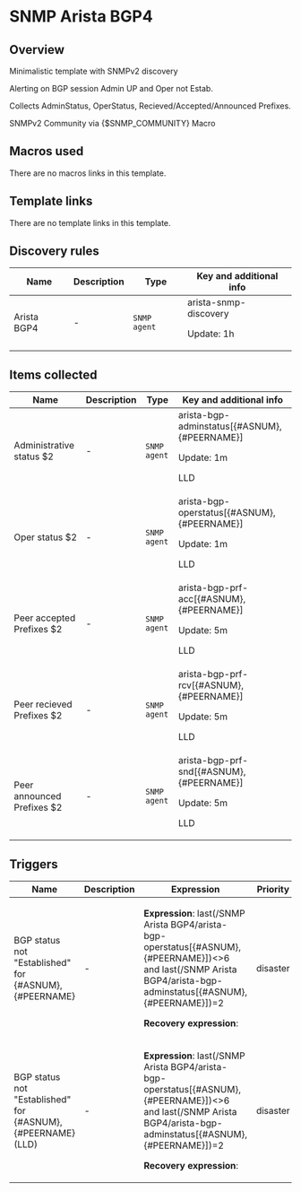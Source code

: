 # SNMP Arista BGP4

## Overview

Minimalistic template with SNMPv2 discovery


Alerting on BGP session Admin UP and Oper not Estab.


Collects AdminStatus, OperStatus, Recieved/Accepted/Announced Prefixes.


SNMPv2 Community via {$SNMP\_COMMUNITY} Macro



## Macros used

There are no macros links in this template.

## Template links

There are no template links in this template.

## Discovery rules

|Name|Description|Type|Key and additional info|
|----|-----------|----|----|
|Arista BGP4|<p>-</p>|`SNMP agent`|arista-snmp-discovery<p>Update: 1h</p>|
## Items collected

|Name|Description|Type|Key and additional info|
|----|-----------|----|----|
|Administrative status $2|<p>-</p>|`SNMP agent`|arista-bgp-adminstatus[{#ASNUM}, {#PEERNAME}]<p>Update: 1m</p><p>LLD</p>|
|Oper status $2|<p>-</p>|`SNMP agent`|arista-bgp-operstatus[{#ASNUM}, {#PEERNAME}]<p>Update: 1m</p><p>LLD</p>|
|Peer accepted Prefixes $2|<p>-</p>|`SNMP agent`|arista-bgp-prf-acc[{#ASNUM}, {#PEERNAME}]<p>Update: 5m</p><p>LLD</p>|
|Peer recieved Prefixes $2|<p>-</p>|`SNMP agent`|arista-bgp-prf-rcv[{#ASNUM}, {#PEERNAME}]<p>Update: 5m</p><p>LLD</p>|
|Peer announced Prefixes $2|<p>-</p>|`SNMP agent`|arista-bgp-prf-snd[{#ASNUM}, {#PEERNAME}]<p>Update: 5m</p><p>LLD</p>|
## Triggers

|Name|Description|Expression|Priority|
|----|-----------|----------|--------|
|BGP status not "Established" for {#ASNUM}, {#PEERNAME}|<p>-</p>|<p>**Expression**: last(/SNMP Arista BGP4/arista-bgp-operstatus[{#ASNUM}, {#PEERNAME}])<>6 and last(/SNMP Arista BGP4/arista-bgp-adminstatus[{#ASNUM}, {#PEERNAME}])=2</p><p>**Recovery expression**: </p>|disaster|
|BGP status not "Established" for {#ASNUM}, {#PEERNAME} (LLD)|<p>-</p>|<p>**Expression**: last(/SNMP Arista BGP4/arista-bgp-operstatus[{#ASNUM}, {#PEERNAME}])<>6 and last(/SNMP Arista BGP4/arista-bgp-adminstatus[{#ASNUM}, {#PEERNAME}])=2</p><p>**Recovery expression**: </p>|disaster|
